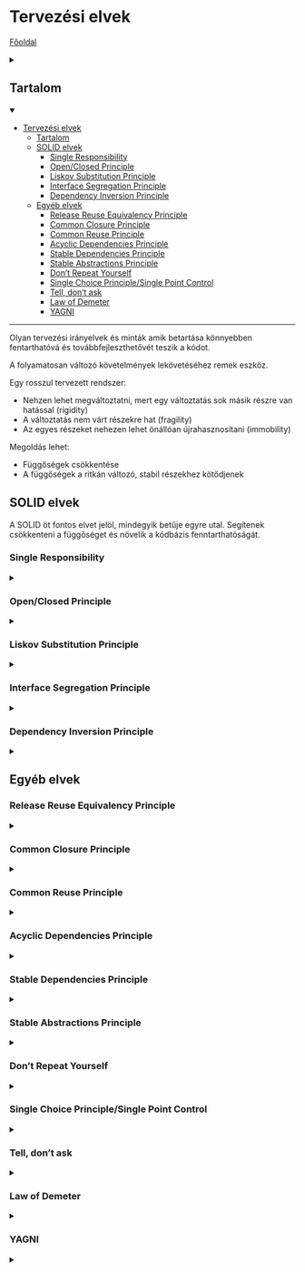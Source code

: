 # Tervezési elvek

[Főoldal](oop.md)
<details>
  <summary></summary>

[Fogalmak](terms.md)

[Minták](patterns.md)

[Heurisztikák](heuristics.md)

[Refaktorálás](refactoring.md)

[Clean-code](cleanCode.md)

[API tervezési elvek](APIDesign.md)

[Elosztott objektumorientáltság](distributed.md)

[Konkurens és párhuzamos minták](concurrentParalell.md)

[Immutable objektumorientáltság](immutable.md)

[C++ Idiómák](idioms.md)

</details>

## Tartalom
<details open>
  <summary></summary>

- [Tervezési elvek](#tervezési-elvek)
  - [Tartalom](#tartalom)
  - [SOLID elvek](#solid-elvek)
    - [Single Responsibility](#single-responsibility)
    - [Open/Closed Principle](#openclosed-principle)
    - [Liskov Substitution Principle](#liskov-substitution-principle)
    - [Interface Segregation Principle](#interface-segregation-principle)
    - [Dependency Inversion Principle](#dependency-inversion-principle)
  - [Egyéb elvek](#egyéb-elvek)
    - [Release Reuse Equivalency Principle](#release-reuse-equivalency-principle)
    - [Common Closure Principle](#common-closure-principle)
    - [Common Reuse Principle](#common-reuse-principle)
    - [Acyclic Dependencies Principle](#acyclic-dependencies-principle)
    - [Stable Dependencies Principle](#stable-dependencies-principle)
    - [Stable Abstractions Principle](#stable-abstractions-principle)
    - [Don’t Repeat Yourself](#dont-repeat-yourself)
    - [Single Choice Principle/Single Point Control](#single-choice-principlesingle-point-control)
    - [Tell, don’t ask](#tell-dont-ask)
    - [Law of Demeter](#law-of-demeter)
    - [YAGNI](#yagni)

</details>

---
Olyan tervezési irányelvek és minták amik betartása könnyebben fentarthatóvá és továbbfejleszthetővét teszik a kódot.

A folyamatosan változó követelmények lekövetéséhez remek eszköz. 

Egy rosszul tervezett rendszer:
- Nehzen lehet megváltoztatni, mert egy változtatás sok másik részre van hatással (rigidity)
- A változtatás nem várt részekre hat (fragility)
- Az egyes részeket nehezen lehet önállóan újrahasznosítani (immobility)

Megoldás lehet:
- Függőségek csökkentése
- A függőségek a ritkán változó, stabil részekhez kötődjenek

## SOLID elvek

A SOLID öt fontos elvet jelöl, mindegyik betűje egyre utal. Segítenek csökkenteni a függőséget és növelik a kódbázis fenntarthatóságát.

### Single Responsibility

<details>
  <summary></summary>

"A class should have only one reason to change"

Minden osztálynak pontosan egy felelőssége (oka a változásra) legyen. Ha több van, azt szét kell osztani.

A szétválasztás több szinten történhet. Implementációs szinten ez két külön álló osztályra bontást jelent. Ha ez nem megoldható, akkor lehet interface szinten végezni a szétválasztást, ekkor a megfelelő interface-eket létre kell hozni, amiket aztán megvalósít az osztályunk.

Nem mindig egyértelmű, hogy egy osztály több okból változhat (több felelőssége van). Fontos elv a YAGNI (You Ain’t Gonna Need It), vagyis, hogy ha valami nem fordul elő, arra nem kell tervezni.

Megsértése esetén bármely felelősség változása, a többi felelősség változtatását vonaj maga után.

Ne sértsük meg!!

</details>

### Open/Closed Principle

<details>
  <summary></summary>

"Software entities (classes, modules, functions etc.) should
be open for extension, but closed for modification.
"

Egy entitásnak nyíltnak kell lennie a kiegészítésre, de zártnak a módosításra.

Az entitás viselkedését meg lehessen változtatni, hogy ezzel követni tudja a követelményeket.

A kiegészítés ne vonja maga után a már létező forráskód módosulását.

Új szereplő megjelenése nagyobb módosítást vonhat maga után.

Megsérthető:
- [Factory Method](patterns.md/#factory-method)
- [Single Choice Principle](#single-choice-principlesingle-point-control)
- [Visitor](patterns.md/#visitor-pattern)

</details>

### Liskov Substitution Principle

<details>
  <summary></summary>

"Subtypes must be substitutable for their base types"

A leszármazottakat be kell tudni helyettesíteni az őseik helyére, anélkül, hogy ezt a felhasználó észrevenné.

Leszármazás:
- Ami igaz az ősre, az igaz a leszármazottaira is
- Az őse általánosabb a leszármazottnál
- A leszármazott specifkusabb az ősnél
- Bárhol ahol az ős használható, használható a leszármazott

Megsértése típusellenőrzést vonhat maga után és általában az Open/Closed Principle megsértéséhez is vezet.

__Soha ne használjunk leszármazást adat újrahasznosítási céllal! Használjuk a viselkedés újrahasznosítására!__

Ne sértsük meg!!


Függvény Előfeltételek: 
- Feltételei a függvényhívásnak
- pl.: fügvény paramétereinek értékkészlete

Függvény Utófeltételek:
- A függvényhívás után fennálló feltételek
- pl.: fügvény visszatérésének értékkészlete

Osztály Invariánsok (invariants):
- Kényszerek, amiket az osztálynak minden állapotban be kell tartania
- Az osztály saját metódusaival biztosítja őket

Leszármazott függvény előfeltétele nem lehet erősebb őse előfeltételénél és utófeltétele nem lehet gyengébb őse utófeltételénél! Invariánsok erősíthetőek, de nem gyengíthetőek a leszármazottakban!

"Expect no more, provide no less. / Demand no more, promise no less."

A Liskov elv betartása sokszor nem triviális és átfogóbb vizsgálatokat igényelhet.

</details>

### Interface Segregation Principle

<details>
  <summary></summary>

"Clients should not be forced to depend on methods they
do not use"

Az interface-eket szét kell osztani több, kisebb és specifikusabb interface-re, hogy a felhasználó tudja csak azt használni, amire tényleg szüksége van.

Ne merüljön fel függőség olyan részekkel, amikre valójában nincs is szükség.

Megsértése általában a [SRP](#single-responsibility) sértését is jelenti.

Ne sértsük meg!!

</details>

### Dependency Inversion Principle

<details>
  <summary></summary>

"Abstractions should not depend on details. Details should
depend on abstractions."

Magas szintű modulok ne függjenek alacsony szintűektől. Különben az alacsony szintű változások magas szintű változtatásokat igényelnek.

Fordítsuk meg interface-ek segítségével a függőség irányát.

Példa a rossz tervezésre:
<p align="center">
    <img src="PrincipleImages/dipwrong.png" width="100"/>
</p>
Az adatbázis vagy a GUI változtatása a logika módosítását vonja maga után. Megoldás:
<p align="center">
    <img src="PrincipleImages/dipgood.png" width="250"/>
</p>

Ne sértsük meg!!

</details>



## Egyéb elvek

### Release Reuse Equivalency Principle

<details>
  <summary></summary>

Az újtafelhasználható elemeket csak akkor szabad használni, ha a készítője kibocsátja, verziószámozza és karbantartja azt. Ezzel biztosítva, hogy minden módosítás és javítás a megfelelő módon jut el a felhasználóhoz, visszafele tartva a kompatibilitást.

Megsértése esetén nem fogják használni az elemet.

Ne sértsük meg!

</details>

### Common Closure Principle

<details>
  <summary></summary>

Azok az osztályok amik együtt változnak összetartoznak. Ezt szervezés szintjén is jelezni kell. Ezek az osztályok tartozzanak egy package-be.

Megsértése nem kívánt függőségeket okoz.

Ne sértsük meg!!

</details>

### Common Reuse Principle

<details>
  <summary></summary>

"Az együtt változó osztályok ugyanabba a csomagba kerüljenek"

Azok az osztályok amik nincsenek együtt fölhasználva, külön legyenek csoportosítva. Csak az jusson el a felhasználhoz, amire tényleg szüksége van. 

Megsértése esetén a változás kiterjedt, nem lokalizált.

Ne sértsük meg!

</details>

### Acyclic Dependencies Principle

<details>
  <summary></summary>

Package-k között ne legyen körkörös függőség! Mindenféle függőséget próbáljunk minimalizálni.

Megsértése esetén, egy package módosítása a többi újravizsgálatát eredményezi.

Ne sértsük meg!

</details>

### Stable Dependencies Principle

<details>
  <summary></summary>

A stabil részektől függjenek a kevésbé stabilak és ne fordítva.

Megsértése esetén a gyakran változó instabil részek a stabil részek változtatását igénylik.

Ne sértsük meg!

</details>

### Stable Abstractions Principle

<details>
  <summary></summary>

A stabil package-k legyenek abstract-ok. Így könnyebben kiegészíthetőek.

Ne sértük meg!

</details>

### Don’t Repeat Yourself

<details>
  <summary></summary>

Kerüljük az ismétlést és duplikációt. Minden adatnak és tudásnak legyen meg a jól meghatározott helye és felelőse. Ha duplikálnánk valamit gondoljuk végig nem lenne-e jobb kiemelni.

Megsértése nem kívánt módosításokat vonhat maga után.

Ne sértsük meg!

</details>

### Single Choice Principle/Single Point Control

<details>
  <summary></summary>

Ha különböző alternatívák támogatása szükséges, akkor ezt pontosan egy, jól meghatározott helyen tegyük.

Megsértése a [DRY](#dont-repeat-yourself) és [OCP](#openclosed-principle) megsértését jelenti. Ha sérül az OCP(típusellenőrzés), fontos, hogy az egy jól meghatároztt helyen sérüljön.

</details>

### Tell, don’t ask

<details>
  <summary></summary>

Egy függvény hívásakor nem a hívó felelőssége a hívott identitás állapotának vizsgálata, hanem a függvényé.

Megsértése a [DRY](#dont-repeat-yourself) megsértéséhez vezethet.

Ne sértsük meg!

</details>

### Law of Demeter

<details>
  <summary></summary>

"Don’t talk to strangers!"

Egy objektum függvénye, csupán az alábbi tulajdonú függvényeket hívja:
- Saját objektum egyéb függvényeit
- Saját objektum adattagjainak publikus függvényeit
- A függvény paramétereinek függvényeit
- A függvény által létrehozott objektumok függvényeit

Kerüljük a láncolt függvényhívásokat! Delegáljuk a többi hívást a következő függvénynek.

Megsértés:
- Ha nagyon sok a delegáló függvény, akkor a sok karbantartás helyett sértsük meg. (miután ellőnőriztük jó a tervezés)

</details>


### YAGNI

<details>
  <summary></summary>

Amire nincs szükség, az nem kell (You Ain’t Gonna Need It).

Ha valami nem fordul elő, arra nem kell tervezni.

Csak részletes specifikáció esetén, ami nem valószínű, hogy változik!!

</details>

